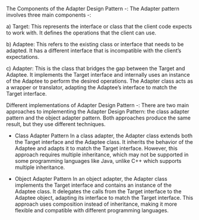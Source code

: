 The Components of the Adapter Design Pattern -:
The Adapter pattern involves three main components -:

a) Target: This represents the interface or class that the client code expects to work with. It defines the operations
that the client can use.

b) Adaptee: This refers to the existing class or interface that needs to be adapted. It has a different interface that
is incompatible with the client’s expectations.

c) Adapter: This is the class that bridges the gap between the Target and Adaptee. It implements the Target interface
and internally uses an instance of the Adaptee to perform the desired operations. The Adapter class acts as a wrapper or
translator, adapting the Adaptee’s interface to match the Target interface.

Different implementations of Adapter Design Pattern -:
There are two main approaches to implementing the Adapter Design Pattern: the class adapter pattern and the object
adapter pattern. Both approaches produce the same result, but they use different techniques.

- Class Adapter Pattern
In a class adapter, the Adapter class extends both the Target interface and the Adaptee class. It inherits the behavior
of the Adaptee and adapts it to match the Target interface. However, this approach requires multiple inheritance, which
may not be supported in some programming languages like Java, unlike C++ which supports multiple inheritance.

- Object Adapter Pattern
In an object adapter, the Adapter class implements the Target interface and contains an instance of the Adaptee class.
It delegates the calls from the Target interface to the Adaptee object, adapting its interface to match the Target
interface. This approach uses composition instead of inheritance, making it more flexible and compatible with different
programming languages.